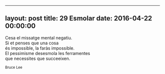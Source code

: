 ----
layout: post
title: 29 Esmolar
date: 2016-04-22 00:00:00
----

Cesa el missatge mental negatiu.<br />
Si et penses que una cosa<br />
és impossible, la faràs impossible.<br />
El pessimisme desesmola les ferramentes<br />
que necessites que succeeixen.<br />

<small>Bruce Lee</small>


